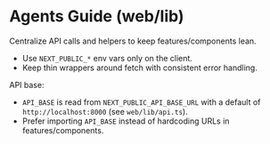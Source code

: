 # Agents Guide (web/lib)

Centralize API calls and helpers to keep features/components lean.
- Use `NEXT_PUBLIC_*` env vars only on the client.
- Keep thin wrappers around fetch with consistent error handling.

API base:
- `API_BASE` is read from `NEXT_PUBLIC_API_BASE_URL` with a default of `http://localhost:8000` (see `web/lib/api.ts`).
- Prefer importing `API_BASE` instead of hardcoding URLs in features/components.
